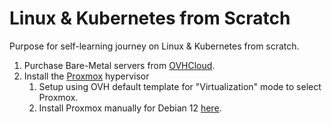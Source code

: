 # Linux & Kubernetes from Scratch

Purpose for self-learning journey on Linux & Kubernetes from scratch.

1. Purchase Bare-Metal servers from [OVHCloud](https://www.ovhcloud.com/asia/bare-metal/prices/).
2. Install the [Proxmox](https://www.proxmox.com/en/) hypervisor 
   1. Setup using OVH default template for "Virtualization" mode to select Proxmox.
   2. Install Proxmox manually for Debian 12 [here](https://pve.proxmox.com/wiki/Install_Proxmox_VE_on_Debian_12_Bookworm).
